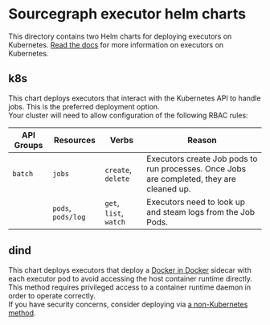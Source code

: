 # Sourcegraph executor helm charts

This directory contains two Helm charts for deploying executors on Kubernetes. [Read the docs](doc/admin/executors/deploy_executors_kubernetes.md) for more information on executors on Kubernetes.

## k8s
This chart deploys executors that interact with the Kubernetes API to handle jobs. This is the preferred deployment option.  
Your cluster will need to allow configuration of the following RBAC rules:

| API Groups | Resources          | Verbs                     | Reason                                                                                    |
|------------|--------------------|---------------------------|-------------------------------------------------------------------------------------------|
| `batch`    | `jobs`             | `create`, `delete`        | Executors create Job pods to run processes. Once Jobs are completed, they are cleaned up. |
|            | `pods`, `pods/log` | `get`, `list`, `watch`    | Executors need to look up and steam logs from the Job Pods.                               |

## dind
This chart deploys executors that deploy a [Docker in Docker](https://www.docker.com/blog/docker-can-now-run-within-docker/) sidecar with each executor pod to avoid accessing the host container runtime directly. This method requires privileged access to a container runtime daemon in order to operate correctly.  
If you have security concerns, consider deploying via [a non-Kubernetes method](https://docs.sourcegraph.com/admin/executors).
